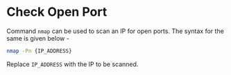 # Check Open Port

Command `nmap` can be used to scan an IP for open ports. The syntax for the same is given below -

```bash
nmap -Pn {IP_ADDRESS}
```

Replace `IP_ADDRESS` with the IP to be scanned.

